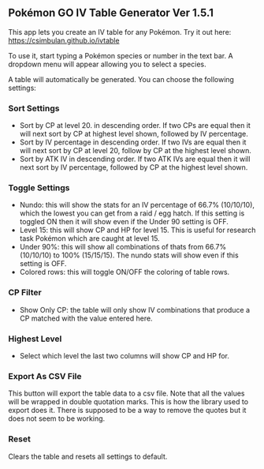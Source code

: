 ## Pokémon GO IV Table Generator Ver 1.5.1

This app lets you create an IV table for any Pokémon. Try it out here: https://csimbulan.github.io/ivtable

To use it, start typing a Pokémon species or number in the text bar. A dropdown menu will appear allowing you to select a species.

A table will automatically be generated. You can choose the following settings:

### Sort Settings

- Sort by CP at level 20. in descending order. If two CPs are equal then it will next sort by CP at highest level shown, followed by IV percentage.
- Sort by IV percentage in descending order. If two IVs are equal then it will next sort by CP at level 20, follow by CP at the highest level shown.
- Sort by ATK IV in descending order. If two ATK IVs are equal then it will next sort by IV percentage, followed by CP at the highest level shown.

### Toggle Settings

- Nundo: this will show the stats for an IV percentage of 66.7% (10/10/10), which the lowest you can get from a raid / egg hatch. If this setting is toggled ON then it will show even if the Under 90 setting is OFF.
- Level 15: this will show CP and HP for level 15. This is useful for research task Pokémon which are caught at level 15.
- Under 90%: this will show all combinations of thats from 66.7% (10/10/10) to 100% (15/15/15). The nundo stats will show even if this setting is OFF.
- Colored rows: this will toggle ON/OFF the coloring of table rows.

### CP Filter

- Show Only CP: the table will only show IV combinations that produce a CP matched with the value entered here.

### Highest Level

- Select which level the last two columns will show CP and HP for.

### Export As CSV File

This button will export the table data to a csv file. Note that all the values will be wrapped in double quotation marks. This is how the library used to export does it. There is supposed to be a way to remove the quotes but it does not seem to be working.

### Reset

Clears the table and resets all settings to default.
